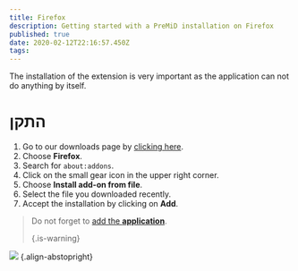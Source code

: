 ```yaml
---
title: Firefox
description: Getting started with a PreMiD installation on Firefox
published: true
date: 2020-02-12T22:16:57.450Z
tags: 
---
```


The installation of the extension is very important as the application can not do anything by itself.

# התקן
1. Go to our downloads page by [clicking here](https://premid.app/downloads).
2. Choose **Firefox**.
3. Search for `about:addons`.
4. Click on the small gear icon in the upper right corner.
5. Choose **Install add-on from file**.
6. Select the file you downloaded recently.
7. Accept the installation by clicking on **Add**.

> Do not forget to [add the **application**](/install). 
> 
> {.is-warning}

![](https://img.icons8.com/color/2x/firefox.png) {.align-abstopright}